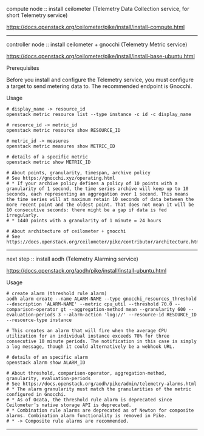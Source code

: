 compute node :: install ceilometer (Telemetry Data Collection service, for short Telemetry service)

https://docs.openstack.org/ceilometer/pike/install/install-compute.html

---

controller node :: install ceilometer + gnocchi (Telemetry Metric service)

https://docs.openstack.org/ceilometer/pike/install/install-base-ubuntu.html

Prerequisites

Before you install and configure the Telemetry service, you must configure a target to send metering data to. The recommended endpoint is Gnocchi.

Usage

```
# display_name -> resource_id
openstack metric resource list --type instance -c id -c display_name

# resource_id -> metric_id
openstack metric resource show RESOURCE_ID

# metric_id -> measures
openstack metric measures show METRIC_ID

# details of a specific metric
openstack metric show METRIC_ID

# About points, granularity, timespan, archive policy
# See https://gnocchi.xyz/operating.html
# * If your archive policy defines a policy of 10 points with a granularity of 1 second, the time series archive will keep up to 10 seconds, each representing an aggregation over 1 second. This means the time series will at maximum retain 10 seconds of data between the more recent point and the oldest point. That does not mean it will be 10 consecutive seconds: there might be a gap if data is fed irregularly.
# * 1440 points with a granularity of 1 minute = 24 hours

# About architecture of ceilometer + gnocchi
# See https://docs.openstack.org/ceilometer/pike/contributor/architecture.html
```

---

next step :: install aodh (Telemetry Alarming service)

https://docs.openstack.org/aodh/pike/install/install-ubuntu.html

Usage

```
# create alarm (threshold rule alarm)
aodh alarm create --name ALARM-NAME --type gnocchi_resources_threshold --description 'ALARM-NAME' --metric cpu_util --threshold 70.0 --comparison-operator gt --aggregation-method mean --granularity 600 --evaluation-periods 3 --alarm-action 'log://' --resource-id RESOURCE_ID --resource-type instance

# This creates an alarm that will fire when the average CPU utilization for an individual instance exceeds 70% for three consecutive 10 minute periods. The notification in this case is simply a log message, though it could alternatively be a webhook URL.

# details of an specific alarm
openstack alarm show ALARM_ID

# About threshold, comparison-operator, aggregation-method, granularity, evaluation-periods
# See https://docs.openstack.org/aodh/pike/admin/telemetry-alarms.html
# * The alarm granularity must match the granularities of the metric configured in Gnocchi.
# * As of Ocata, the threshold rule alarm is deprecated since Ceilometer’s native storage API is deprecated.
# * Combination rule alarms are deprecated as of Newton for composite alarms. Combination alarm functionality is removed in Pike.
# * -> Composite rule alarms are recommended.
```

---
